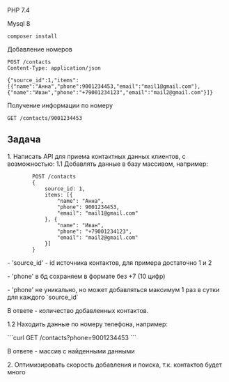 <p>PHP 7.4</p>
<p>Mysql 8</p>

```code
composer install
```
Добавление номеров

```curl
POST /contacts
Content-Type: application/json

{"source_id":1,"items":[{"name":"Анна","phone":9001234453,"email":"mail1@gmail.com"},{"name":"Иван","phone":"+79001234123","email":"mail2@gmail.com"}]}
```

Получение информации по номеру

```curl
GET /contacts/9001234453
```

<h2>Задача</h2>
1. Написать API для приема контактных данных клиентов, с возможностью:
	1.1 Добавлять данные в базу массивом, например:
  
```curl
		POST /contacts
		{
			source_id: 1,
			items: [{
				"name": "Анна",
				"phone": 9001234453,
				"email": "mail1@gmail.com"
			}, {
				"name": "Иван",
				"phone": "+79001234123",
				"email": "mail2@gmail.com"
			}]
		}
```

<p>- 'source_id' - id источника контактов, для примера достаточно 1 и 2</p>
<p>- 'phone' в бд сохраняем в формате без +7 (10 цифр)</p>
<p>- 'phone' не уникально, но может добавляться максимум 1 раз в сутки для каждого `source_id`</p>

<p>В ответе - количество добавленных контактов.</p>

<p>1.2 Находить данные по номеру телефона, например:</p>
```curl
		GET /contacts?phone=9001234453
```
<p>В ответе - массив с найденными данными</p>

<p>2. Оптимизировать скорость добавления и поиска, т.к. контактов будет много</p>
